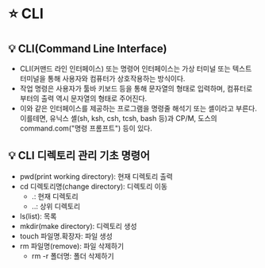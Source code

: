 # :star: CLI

## :bulb: CLI(Command Line Interface)
- CLI(커맨드 라인 인터페이스) 또는 명령어 인터페이스는 가상 터미널 또는 텍스트 터미널을 통해 사용자와 컴퓨터가 상호작용하는 방식이다.
- 작업 명령은 사용자가 툴바 키보드 등을 통해 문자열의 형태로 입력하며, 컴퓨터로부터의 출력 역시 문자열의 형태로 주어진다.
- 이와 같은 인터페이스를 제공하는 프로그램을 명령줄 해석기 또는 셸이라고 부른다. 이를테면, 유닉스 셸(sh, ksh, csh, tcsh, bash 등)과 CP/M, 도스의 command.com("명령 프롬프트") 등이 있다.

## :bulb: CLI 디렉토리 관리 기초 명령어
- pwd(print working directory): 현재 디렉토리 출력
- cd 디렉토리명(change directory): 디렉토리 이동
  - .: 현재 디렉토리
  - ..: 상위 디렉토리
- ls(list): 목록
- mkdir(make directory): 디렉토리 생성
- touch 파일명.확장자: 파일 생성
- rm 파일명(remove): 파일 삭제하기
  - rm -r 폴더명: 폴더 삭제하기